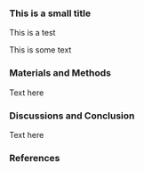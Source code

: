 ### This is a small title
This is a test


This is some  text




### Materials and Methods
Text here

### Discussions and Conclusion
Text here

### References

